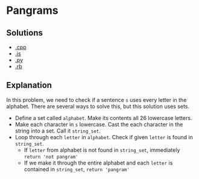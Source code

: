 # Pangrams

## Solutions

- [.cpp](pangrams.cpp)
- [.js](pangrams.js)
- [.py](pangrams.py)
- [.rb](pangrams.rb)

## Explanation

In this problem, we need to check if a sentence `s` uses every letter in the alphabet. There are several ways to solve this, but this solution uses sets.

- Define a set called `alphabet`. Make its contents all 26 lowercase letters.
- Make each character in `s` lowercase. Cast the each character in the string into a set. Call it `string_set`.
- Loop through each `letter` in `alphabet`. Check if given `letter` is found in `string_set`.
  - If `letter` from alphabet is not found in `string_set`, immediately `return 'not pangram'`
  - If we make it through the entire alphabet and each `letter` is contained in `string_set`, `return 'pangram'`
